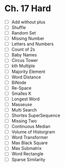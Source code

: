 # Ch. 17 Hard

- [ ] Add without plus
- [ ] Shuffle
- [ ] Random Set
- [ ] Missing Number
- [ ] Letters and Numbers
- [ ] Count of 2s
- [ ] Baby Names
- [ ] Circus Tower
- [ ] kth Multiple
- [ ] Majority Element
- [ ] Word Distance
- [ ] BiNode
- [ ] Re-Space
- [ ] Smalles K
- [ ] Longest Word
- [ ] Masseuse
- [ ] Multi Search
- [ ] Shortes SuperSequence
- [ ] Missing Two
- [ ] Continuous Median
- [ ] Volume of Historgram
- [ ] Word Transformer
- [ ] Max Black Square
- [ ] Max Submatrix
- [ ] Word Rectangle
- [ ] Sparse Similarity
